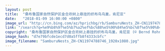 ```yaml
---
layout: post
title:  "桑布鲁国家自然保护区金合欢树上悬挂的织布鸟鸟巢，肯尼亚"
date:   "2018-01-09 16:00:00 +0800"
image_url: "http://cn.bing.com/az/hprichbg/rb/SamburuNests_ZH-CN11974788746_1920x1080.jpg"
link: "/search?q=%e9%b8%9f%e5%b7%a2%ef%bc%88%e5%90%84%e5%bc%8f%e5%90%84%e6%a0%b7%e7%9a%84%ef%bc%89&form=hpcapt&mkt=zh-cn"
copyright: "桑布鲁国家自然保护区金合欢树上悬挂的织布鸟鸟巢，肯尼亚 (© Bernd Rohrschneider/Minden Pictures)"
image_hash: "d7e79bfcde1ecd7d0a5ffb8f4333cbfc"
image_filename: "SamburuNests_ZH-CN11974788746_1920x1080.jpg"
---
```

